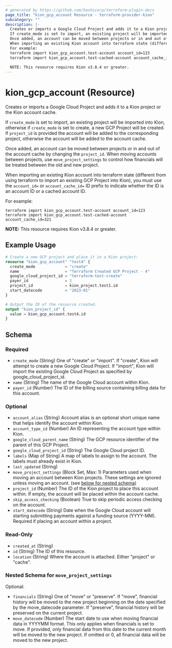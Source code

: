 ```yaml
---
# generated by https://github.com/hashicorp/terraform-plugin-docs
page_title: "kion_gcp_account Resource - terraform-provider-kion"
subcategory: ""
description: |-
  Creates or imports a Google Cloud Project and adds it to a Kion project or the Kion account cache.
  If create_mode is set to import, an existing project will be imported into Kion, otherwise if create_mode is set to create, a new GCP Project will be created.  If project_id is provided the account will be added to the corresponding project, otherwise the account will be added to the account cache.
  Once added, an account can be moved between projects or in and out of the account cache by changing the project_id.  When moving accounts between projects, use move_project_settings to control how financials will be treated between the old and new project.
  When importing an existing Kion account into terraform state (different from using terraform to import an existing GCP Project into Kion), you must use the account_id= or account_cache_id= ID prefix to indicate whether the ID is an account ID or a cached account ID.
  For example:
  terraform import kion_gcp_account.test-account account_id=123
  terraform import kion_gcp_account.test-cached-account account_cache_id=321
  
  NOTE: This resource requires Kion v3.8.4 or greater.
---
```


# kion_gcp_account (Resource)

Creates or imports a Google Cloud Project and adds it to a Kion project or the Kion account cache.

If `create_mode` is set to import, an existing project will be imported into Kion, otherwise if `create_mode` is set to create, a new GCP Project will be created.  If `project_id` is provided the account will be added to the corresponding project, otherwise the account will be added to the account cache.

Once added, an account can be moved between projects or in and out of the account cache by changing the `project_id`.  When moving accounts between projects, use `move_project_settings` to control how financials will be treated between the old and new project.

When importing an existing Kion account into terraform state (different from using terraform to import an existing GCP Project into Kion), you must use the `account_id=` or `account_cache_id=` ID prefix to indicate whether the ID is an account ID or a cached account ID.

For example:

    terraform import kion_gcp_account.test-account account_id=123
    terraform import kion_gcp_account.test-cached-account account_cache_id=321

**NOTE:** This resource requires Kion v3.8.4 or greater.

## Example Usage

```terraform
# Create a new GCP project and place it in a Kion project:
resource "kion_gcp_account" "test4" {
  create_mode             = "create"
  name                    = "Terraform Created GCP Project - 4"
  google_cloud_project_id = "terraform-test-create"
  payer_id                = 2
  project_id              = kion_project.test1.id
  start_datecode          = "2023-01"
}

# Output the ID of the resource created.
output "kion_project_id" {
  value = kion_gcp_account.test4.id
}
```

<!-- schema generated by tfplugindocs -->
## Schema

### Required

- `create_mode` (String) One of "create" or "import".  If "create", Kion will attempt to create a new Google Cloud Project.  If "import", Kion will import the existing Google Cloud Project as specified by google_cloud_project_id.
- `name` (String) The name of the Google Cloud account within Kion.
- `payer_id` (Number) The ID of the billing source containing billing data for this account.

### Optional

- `account_alias` (String) Account alias is an optional short unique name that helps identify the account within Kion.
- `account_type_id` (Number) An ID representing the account type within Kion.
- `google_cloud_parent_name` (String) The GCP resource identifier of the parent of this GCP Project.
- `google_cloud_project_id` (String) The Google Cloud project ID.
- `labels` (Map of String) A map of labels to assign to the account. The labels must already exist in Kion.
- `last_updated` (String)
- `move_project_settings` (Block Set, Max: 1) Parameters used when moving an account between Kion projects.  These settings are ignored unless moving an account. (see [below for nested schema](#nestedblock--move_project_settings))
- `project_id` (Number) The ID of the Kion project to place this account within.  If empty, the account will be placed within the account cache.
- `skip_access_checking` (Boolean) True to skip periodic access checking on the account.
- `start_datecode` (String) Date when the Google Cloud account will starting submitting payments against a funding source (YYYY-MM).  Required if placing an account within a project.

### Read-Only

- `created_at` (String)
- `id` (String) The ID of this resource.
- `location` (String) Where the account is attached.  Either "project" or "cache".

<a id="nestedblock--move_project_settings"></a>
### Nested Schema for `move_project_settings`

Optional:

- `financials` (String) One of "move" or "preserve".  If "move", financial history will be moved to the new project beginning on the date specified by the move_datecode parameter.  If "preserve", financial history will be preserved on the current project.
- `move_datecode` (Number) The start date to use when moving financial data in YYYYMM format.  This only applies when financials is set to move.  If provided, only financial data from this date to the current month will be moved to the new project.  If omitted or 0, all financial data will be moved to the new project.
